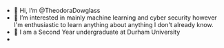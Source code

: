 - 👋 Hi, I’m @TheodoraDowglass
- 👀 I’m interested in mainly machine learning and cyber security however I'm enthusiastic to learn anything about anything I don't already know.
- 🌱 I am a Second Year undergraduate at Durham University
- 

